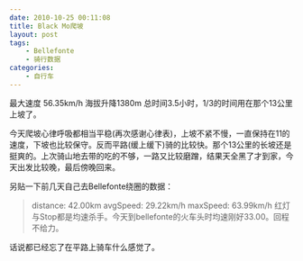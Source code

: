 ```yaml
---
date: 2010-10-25 00:11:08
title: Black Mo爬坡
layout: post
tags:
    - Bellefonte
    - 骑行数据
categories:
    - 自行车
---
```

最大速度 56.35km/h
海拔升降1380m
总时间3.5小时，1/3的时间用在那个13公里上坡了。

今天爬坡心律呼吸都相当平稳(再次感谢心律表)，上坡不紧不慢，一直保持在11的速度，下坡也比较保守。反而平路(缓上缓下)骑的比较快。那个13公里的长坡还是挺爽的。上次骑山地去带的吃的不够，一路又比较磨蹭，结果天全黑了才到家，今天出发比较晚，最后傍晚回来。

另贴一下前几天自己去Bellefonte绕圈的数据：

<blockquote>distance: 42.00km avgSpeed: 29.22km/h maxSpeed: 63.99km/h 红灯与Stop都是均速杀手。今天到bellefonte的火车头时均速刚好33.00。回程不给力。</blockquote>

话说都已经忘了在平路上骑车什么感觉了。